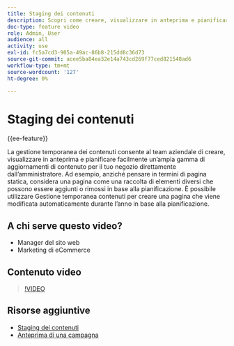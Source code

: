 ```yaml
---
title: Staging dei contenuti
description: Scopri come creare, visualizzare in anteprima e pianificare un’ampia gamma di aggiornamenti di contenuto per il tuo negozio direttamente dall’amministratore.
doc-type: feature video
role: Admin, User
audience: all
activity: use
exl-id: fc5a7cd3-905a-49ac-86b8-215dd8c36d73
source-git-commit: acee5ba84ea32e14a743cd269f77ced821548ad6
workflow-type: tm+mt
source-wordcount: '127'
ht-degree: 0%

---
```


# Staging dei contenuti

{{ee-feature}}

La gestione temporanea dei contenuti consente al team aziendale di creare, visualizzare in anteprima e pianificare facilmente un’ampia gamma di aggiornamenti di contenuto per il tuo negozio direttamente dall’amministratore. Ad esempio, anziché pensare in termini di pagina statica, considera una pagina come una raccolta di elementi diversi che possono essere aggiunti o rimossi in base alla pianificazione. È possibile utilizzare Gestione temporanea contenuti per creare una pagina che viene modificata automaticamente durante l’anno in base alla pianificazione.

## A chi serve questo video?

- Manager del sito web
- Marketing di eCommerce

## Contenuto video

>[!VIDEO](https://video.tv.adobe.com/v/343784?quality=12&learn=on)

## Risorse aggiuntive

- [Staging dei contenuti](https://docs.magento.com/user-guide/cms/content-staging.html)
- [Anteprima di una campagna](https://docs.magento.com/user-guide/cms/content-staging-preview.html)
